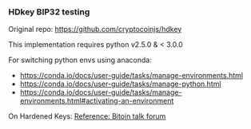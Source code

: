 ### HDkey BIP32 testing

Original repo: https://github.com/cryptocoinjs/hdkey

This implementation requires python v2.5.0 & < 3.0.0



For switching python envs using anaconda:
- https://conda.io/docs/user-guide/tasks/manage-environments.html
- https://conda.io/docs/user-guide/tasks/manage-python.html
- https://conda.io/docs/user-guide/tasks/manage-environments.html#activating-an-environment

On Hardened Keys:
[Reference: Bitoin talk forum](https://bitcointalk.org/index.php?topic=679487.0)
